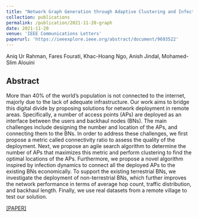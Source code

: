 ```yaml
---
title: "Network Graph Generation through Adaptive Clustering and Infection Dynamics: A Step Towards Global Connectivity"
collection: publications
permalink: /publication/2021-11-20-graph
date: 2021-11-20
venue: 'IEEE Communications Letters'
paperurl: 'https://ieeexplore.ieee.org/abstract/document/9693522'
---
```

Aniq Ur Rahman, Fares Fourati, Khac-Hoang Ngo, Anish Jindal, Mohamed-Slim Alouini

## Abstract

More than 40% of the world’s population is not connected to the internet, majorly due to the lack of adequate infrastructure. Our work aims to bridge this digital divide by proposing solutions for network deployment in remote areas. Specifically, a number of access points (APs) are deployed as an interface between the users and backhaul nodes (BNs). The main challenges include designing the number and location of the APs, and connecting them to the BNs. In order to address these challenges, we first propose a metric called connectivity ratio to assess the quality of the deployment. Next, we propose an agile search algorithm to determine the number of APs that maximizes this metric and perform clustering to find the optimal locations of the APs. Furthermore, we propose a novel algorithm inspired by infection dynamics to connect all the deployed APs to the existing BNs economically. To support the existing terrestrial BNs, we investigate the deployment of non-terrestrial BNs, which further improves the network performance in terms of average hop count, traffic distribution, and backhaul length. Finally, we use real datasets from a remote village to test our solution.

[[PAPER]](https://ieeexplore.ieee.org/abstract/document/9693522)